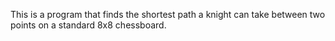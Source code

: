 
 This is a program that finds the shortest path a knight can take between two points on a standard 8x8 chessboard.
